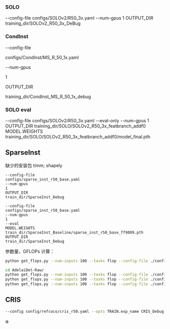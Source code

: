 ### **SOLO**

--config-file
configs/SOLOv2/R50_3x.yaml
--num-gpus
1
OUTPUT_DIR
training_dir/SOLOv2_R50_3x_DeBug

### **CondInst**

--config-file 

configs/CondInst/MS_R_50_1x.yaml 

--num-gpus

1 

OUTPUT_DIR 

training_dir/CondInst_MS_R_50_1x_debug

### SOLO eval

--config-file
configs/SOLOv2/R50_3x.yaml
--eval-only
--num-gpus
1
OUTPUT_DIR
training_dir/SOLO/SOLOv2_R50_3x_featbranch_addf0
MODEL.WEIGHTS
training_dir/SOLO/SOLOv2_R50_3x_featbranch_addf0/model_final.pth

## SparseInst

缺少的安装包 timm; shapely

```
--config-file
configs/sparse_inst_r50_base.yaml
--num-gpus
1
OUTPUT_DIR
train_dir/SparseInst_Debug
```

```
--config-file
configs/sparse_inst_r50_base.yaml
--num-gpus
1
--eval
MODEL.WEIGHTS
train_dir/SparseInst_Baseline/sparse_inst_r50_base_ff9809.pth
OUTPUT_DIR
train_dir/SparseInst_Debug
```

参数量，GFLOPs 计算：

```bash
python get_flops.py --num-inputs 100 --tasks flop --config-file ./configs/sparse_inst_r50_base.yaml MODEL.WEIGHTS ./train_dir/SparseInst/Encoder-Postprocess/model_final.pth
```

```bash
cd AdelaiDet-Raw/
python get_flops.py --num-inputs 100 --tasks flop --config-file ./configs/SOLOv2/Base-SOLOv2.yaml MODEL.WEIGHTS ./Model_Weights/SOLOv2_R50_3x.pth
python get_flops.py --num-inputs 100 --tasks flop --config-file ./configs/SOLOv2/R50_3x.yaml MODEL.WEIGHTS ./Model_Weights/SOLOv2_R50_3x.pth
python get_flops.py --num-inputs 100 --tasks flop --config-file ./configs/SOLOv2/Base-SOLOv2.yaml MODEL.WEIGHTS ./Model_Weights/SOLOv2_R50_3x.pth
```

## CRIS

```bash
--config config/refcoco/cris_r50.yaml --opts TRAIN.exp_name CRIS_Debug 
```





:snowflake:

